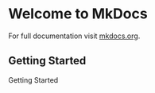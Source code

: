 # Welcome to MkDocs

For full documentation visit [mkdocs.org](https://www.mkdocs.org).

## Getting Started
Getting Started